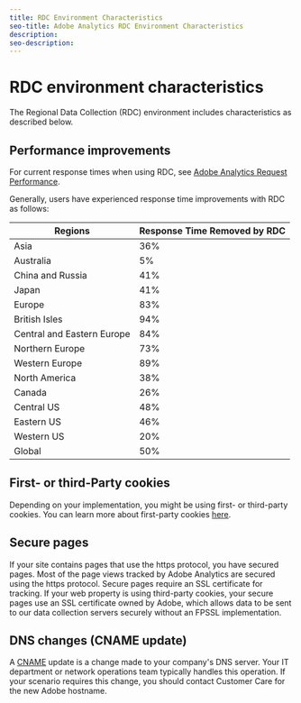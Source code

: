 ```yaml
---
title: RDC Environment Characteristics
seo-title: Adobe Analytics RDC Environment Characteristics
description:
seo-description: 
---
```


# RDC environment characteristics

The Regional Data Collection (RDC) environment includes characteristics as described below.

## Performance improvements

For current response times when using RDC, see [Adobe Analytics Request Performance](https://marketing.adobe.com/resources/help/en_US/whitepapers/performance/). 

Generally, users have experienced response time improvements with RDC as follows:

| Regions | Response Time Removed by RDC |
| --- | --- |
| Asia | 36% |
| Australia | 5% |
| China and Russia | 41% |
| Japan | 41% |
| Europe | 83% |
| British Isles | 94% |
| Central and Eastern Europe | 84% |
| Northern Europe | 73% |
| Western Europe | 89% |
| North America | 38% |
| Canada | 26% |
| Central US | 48% |
| Eastern US | 46% |
| Western US | 20% |
| Global | 50% |

## First- or third-Party cookies

Depending on your implementation, you might be using first- or third-party cookies. You can learn more about first-party cookies [here](https://marketing.adobe.com/resources/help/en_US/whitepapers/first_party_cookies/fpcookies_overview.html).

## Secure pages

If your site contains pages that use the https protocol, you have secured pages. Most of the page views tracked by Adobe Analytics are secured using the https protocol. Secure pages require an SSL certificate for tracking. If your web property is using third-party cookies, your secure pages use an SSL certificate owned by Adobe, which allows data to be sent to our data collection servers securely without an FPSSL implementation.

## DNS changes (CNAME update)

A [CNAME](https://marketing.adobe.com/resources/help/en_US/whitepapers/first_party_cookies/fpcookies_cname.html) update is a change made to your company's DNS server. Your IT department or network operations team typically handles this operation. If your scenario requires this change, you should contact Customer Care for the new Adobe hostname.
